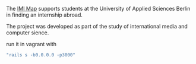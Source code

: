 
The [IMI Map](http://imi-map.f4.htw-berlin.de) supports students at the University of Applied Sciences Berlin in finding an internship abroad.

The project was developed as part of the study of international media and computer sience.

run it in vagrant with 
```sh
"rails s -b0.0.0.0 -p3000"
```